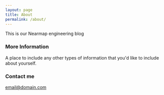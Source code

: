 ```yaml
---
layout: page
title: About
permalink: /about/
---
```


This is our Nearmap engineering blog

### More Information

A place to include any other types of information that you'd like to include about yourself.

### Contact me

[email@domain.com](mailto:email@domain.com)
